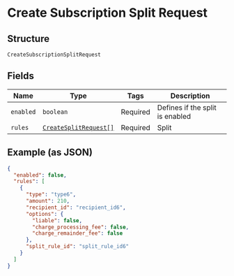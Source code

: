 
# Create Subscription Split Request

## Structure

`CreateSubscriptionSplitRequest`

## Fields

| Name | Type | Tags | Description |
|  --- | --- | --- | --- |
| `enabled` | `boolean` | Required | Defines if the split is enabled |
| `rules` | [`CreateSplitRequest[]`](../../doc/models/create-split-request.md) | Required | Split |

## Example (as JSON)

```json
{
  "enabled": false,
  "rules": [
    {
      "type": "type6",
      "amount": 210,
      "recipient_id": "recipient_id6",
      "options": {
        "liable": false,
        "charge_processing_fee": false,
        "charge_remainder_fee": false
      },
      "split_rule_id": "split_rule_id6"
    }
  ]
}
```


